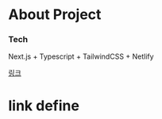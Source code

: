 # About Project

### Tech 
Next.js + Typescript + TailwindCSS + Netlify

[링크][]

# link define
[링크]: https://seungyeonj.netlify.app/
